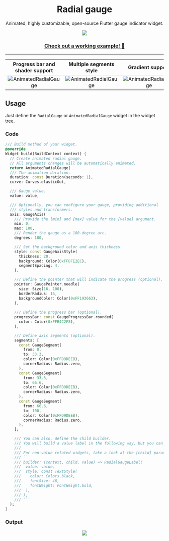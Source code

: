 <div align="center">
  <h1>Radial gauge</h1>
  <p>Animated, highly customizable, open-source Flutter gauge indicator widget.</p>
  <img src="https://raw.githubusercontent.com/gonuit/gauge_indicator/main/readme/animated.gif" />
  <h3><a href="https://gauge-indicator.klyta.it/">Check out a working example! 🔗</a></h3>
</div>

---

|                                           Progress bar and shader support                                            |                                                  Multiple segments style                                                  |                                                 Gradient support                                                  |
| :------------------------------------------------------------------------------------------------------------------: | :-----------------------------------------------------------------------------------------------------------------------: | :---------------------------------------------------------------------------------------------------------------: |
| ![AnimatedRadialGauge](https://raw.githubusercontent.com/gonuit/gauge_indicator/main/readme/shader_progress_bar.gif) | ![AnimatedRadialGauge](https://raw.githubusercontent.com/gonuit/gauge_indicator/main/readme/multiple_segments_styles.gif) | ![AnimatedRadialGauge](https://raw.githubusercontent.com/gonuit/gauge_indicator/main/readme/gradient_support.gif) |

## Usage

Just define the `RadialGauge` or `AnimatedRadialGauge` widget in the widget tree.

### Code

````dart
/// Build method of your widget.
@override
Widget build(BuildContext context) {
  // Create animated radial gauge.
  // All arguments changes will be automatically animated.
  return AnimatedRadialGauge(
  /// The animation duration.
  duration: const Duration(seconds: 1),
  curve: Curves.elasticOut,

  /// Gauge value.
  value: value,

  /// Optionally, you can configure your gauge, providing additional
  /// styles and transformers.
  axis: GaugeAxis(
    /// Provide the [min] and [max] value for the [value] argument.
    min: 0,
    max: 100,
    /// Render the gauge as a 180-degree arc.
    degrees: 180,

    /// Set the background color and axis thickness.
    style: const GaugeAxisStyle(
      thickness: 20,
      background: Color(0xFFDFE2EC),
      segmentSpacing: 4,
    ),

    /// Define the pointer that will indicate the progress (optional).
    pointer: GaugePointer.needle(
      size: Size(16, 100),
      borderRadius: 16,
      backgroundColor: Color(0xFF193663),
    ),
    
    /// Define the progress bar (optional).
    progressBar: const GaugeProgressBar.rounded(
      color: Color(0xFFB4C2F8),
    ),

    /// Define axis segments (optional).
    segments: [
      const GaugeSegment(
        from: 0,
        to: 33.3,
        color: Color(0xFFD9DEEB),
        cornerRadius: Radius.zero,
      ),
      const GaugeSegment(
        from: 33.3,
        to: 66.6,
        color: Color(0xFFD9DEEB),
        cornerRadius: Radius.zero,
      ),
      const GaugeSegment(
        from: 66.6,
        to: 100,
        color: Color(0xFFD9DEEB),
        cornerRadius: Radius.zero,
      ),
    ];

    /// You can also, define the child builder.
    /// You will build a value label in the following way, but you can use the widget of your choice.
    ///
    /// For non-value related widgets, take a look at the [child] parameter.
    /// ```
    /// builder: (context, child, value) => RadialGaugeLabel(
    ///  value: value,
    ///  style: const TextStyle(
    ///    color: Colors.black,
    ///    fontSize: 46,
    ///    fontWeight: FontWeight.bold,
    ///  ),
    /// ),
    /// ```
  );
}
````

### Output

<div align="center">
  <img src="https://raw.githubusercontent.com/gonuit/gauge_indicator/main/readme/example.gif" />
</div>